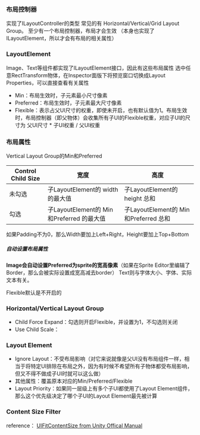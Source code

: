 ### 布局控制器
实现了ILayoutController的类型
常见的有 Horizontal/Vertical/Grid Layout Group。
至少有一个布局控制器，布局才会生效
（本身也实现了ILayoutElement，所以才会有布局的相关属性）

### LayoutElement
Image、Text等组件都实现了ILayoutElement接口，因此有这些布局属性
选中任意RectTransform物体，在Inspector面版下将预览窗口切换成Layout Properties，可以直接查看有关属性
- Min：布局生效时，子元素最小尺寸像素
- Preferred：布局生效时，子元素最大尺寸像素
- Flexible：表示占父UI尺寸的权重，即使未开启，也有默认值为1。布局生效时，布局控制器（即父物体）会收集所有子UI的Flexible权重，对应子UI的尺寸为 父UI尺寸 * 子UI权重 / 父UI权重

### 布局属性
Vertical Layout Group的Min和Preferred

|Control Child Size|宽度|高度|
|-|-|-|
|未勾选|子LayoutElement的 width 的最大值|子LayoutElement的 height 总和|
|勾选|子LayoutElement的 Min和Preferred 的最大值|子LayoutElement的 Min和Preferred 总和|

如果Padding不为0，那么Width要加上Left+Right，Height要加上Top+Bottom

##### 自动设置布局属性
**Image会自动设置Preferred为sprite的宽高像素**（如果在Sprite Editor里编辑了Border，那么会被实际设置成宽高减去border）
Text则与字体大小、字体、实际文本有关。

Flexible默认是不开启的

### Horizontal/Vertical Layout Group
- Child Force Expand：勾选则开启Flexible，并设置为1，不勾选则关闭
- Use Child Scale：

### Layout Element
- Ignore Layout：不受布局影响（对它来说就像是父UI没有布局组件一样，相当于将特定UI排除在布局之外，因为有时候不希望所有子物体都受布局影响，但又不得不做成子UI时就可以这么做）
- 其他属性：覆盖原本对应的Min/Preferred/Flexible
- Layout Priority：如果同一层级上有多个子UI都使用了Layout Element组件，那么这个优先级决定了哪个子UI的Layout Element最先被计算

### Content Size Filter

reference：
[UIFitContentSize from Unity Offical Manual](https://docs.unity3d.com/Packages/com.unity.ugui@1.0/manual/HOWTO-UIFitContentSize.html)
